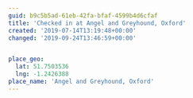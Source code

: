 ```yaml
---
guid: b9c5b5ad-61eb-42fa-bfaf-4599b4d6cfaf
title: 'Checked in at Angel and Greyhound, Oxford'
created: '2019-07-14T13:19:48+00:00'
changed: '2019-09-24T13:46:59+00:00'


place_geo:
  lat: 51.7503536
  lng: -1.2426388
place_name: 'Angel and Greyhound, Oxford'
---
```


